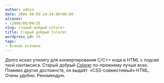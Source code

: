 ```yaml
---
author: admin
date: 2006-08-09 14:54:00+00:00
aliases:
- /2006/08/09/35
slug: старый-добрый-colorer
title: Старый добрый Colorer
wordpress_id: 35
tags:
- Всякая всячина
---
```


Долго искал утилиту для конвертирования C/C++ кода в HTML с подсветкой синтаксиса. Старый добрый [Colorer](http://colorer.sourceforge.net/) по-прежнему лучше всех. Помимо других достоинств, он выдаёт  «CSS-совместимый» HTML. Очень удобно. Рекомендую.
